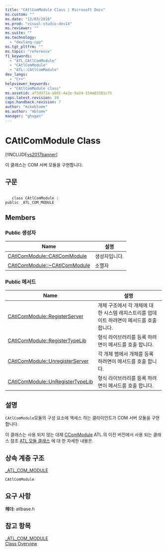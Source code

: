 ```yaml
---
title: "CAtlComModule Class | Microsoft Docs"
ms.custom: ""
ms.date: "12/03/2016"
ms.prod: "visual-studio-dev14"
ms.reviewer: ""
ms.suite: ""
ms.technology: 
  - "devlang-cpp"
ms.tgt_pltfrm: ""
ms.topic: "reference"
f1_keywords: 
  - "ATL.CAtlComModule"
  - "CAtlComModule"
  - "ATL::CAtlComModule"
dev_langs: 
  - "C++"
helpviewer_keywords: 
  - "CAtlComModule class"
ms.assetid: af5dd71a-a0d1-4a2e-9a24-154a03381c75
caps.latest.revision: 19
caps.handback.revision: 7
author: "mikeblome"
ms.author: "mblome"
manager: "ghogen"
---
```

# CAtlComModule Class
[!INCLUDE[vs2017banner](../../assembler/inline/includes/vs2017banner.md)]

이 클래스는 COM 서버 모듈을 구현합니다.  
  
## 구문  
  
```  
  
   class CAtlComModule :  
public _ATL_COM_MODULE  
```  
  
## Members  
  
### Public 생성자  
  
|Name|설명|  
|----------|--------|  
|[CAtlComModule::CAtlComModule](../Topic/CAtlComModule::CAtlComModule.md)|생성자입니다.|  
|[CAtlComModule::~CAtlComModule](../Topic/CAtlComModule::~CAtlComModule.md)|소멸자|  
  
### Public 메서드  
  
|Name|설명|  
|----------|--------|  
|[CAtlComModule::RegisterServer](../Topic/CAtlComModule::RegisterServer.md)|개체 구조에서 각 개체에 대 한 시스템 레지스트리를 업데이트 하려면이 메서드를 호출 합니다.|  
|[CAtlComModule::RegisterTypeLib](../Topic/CAtlComModule::RegisterTypeLib.md)|형식 라이브러리를 등록 하려면이 메서드를 호출 합니다.|  
|[CAtlComModule::UnregisterServer](../Topic/CAtlComModule::UnregisterServer.md)|각 개체 맵에서 개체를 등록 하려면이 메서드를 호출 합니다.|  
|[CAtlComModule::UnRegisterTypeLib](../Topic/CAtlComModule::UnRegisterTypeLib.md)|형식 라이브러리를 등록 하려면이 메서드를 호출 합니다.|  
  
## 설명  
 `CAtlComModule`모듈의 구성 요소에 액세스 하는 클라이언트가 COM 서버 모듈을 구현 합니다.  
  
 이 클래스는 사용 되지 않는 대체  [CComModule](../../atl/reference/ccommodule-class.md) ATL.의 이전 버전에서 사용 되는 클래스  참조  [ATL 모듈 클래스](../../atl/atl-module-classes.md) 에 대 한 자세한 내용은.  
  
## 상속 계층 구조  
 [\_ATL\_COM\_MODULE](../Topic/_ATL_COM_MODULE.md)  
  
 `CAtlComModule`  
  
## 요구 사항  
 **헤더:** atlbase.h  
  
## 참고 항목  
 [\_ATL\_COM\_MODULE](../Topic/_ATL_COM_MODULE.md)   
 [Class Overview](../../atl/atl-class-overview.md)